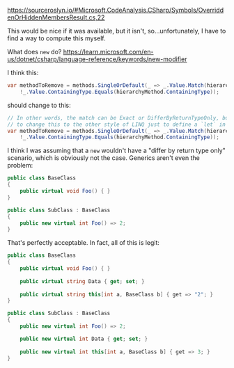 https://sourceroslyn.io/#Microsoft.CodeAnalysis.CSharp/Symbols/OverriddenOrHiddenMembersResult.cs,22

This would be nice if it was available, but it isn't, so...unfortunately, I have to find a way to compute this myself.

What does `new` do? https://learn.microsoft.com/en-us/dotnet/csharp/language-reference/keywords/new-modifier

I think this:

```csharp
var methodToRemove = methods.SingleOrDefault(_ => _.Value.Match(hierarchyMethod) == MethodMatch.Exact &&
	!_.Value.ContainingType.Equals(hierarchyMethod.ContainingType));
```

should change to this:

```csharp
// In other words, the match can be Exact or DifferByReturnTypeOnly, but I don't want
// to change this to the other style of LINQ just to define a `let` in the query.
var methodToRemove = methods.SingleOrDefault(_ => _.Value.Match(hierarchyMethod) != MethodMatch.None &&
	!_.Value.ContainingType.Equals(hierarchyMethod.ContainingType));
```

I think I was assuming that a `new` wouldn't have a "differ by return type only" scenario, which is obviously not the case. Generics aren't even the problem:

```csharp
public class BaseClass
{
    public virtual void Foo() { }   
}

public class SubClass : BaseClass
{
    public new virtual int Foo() => 2;  
}
```

That's perfectly acceptable. In fact, all of this is legit:

```csharp
public class BaseClass
{
    public virtual void Foo() { }   
    
    public virtual string Data { get; set; }
    
    public virtual string this[int a, BaseClass b] { get => "2"; }
}

public class SubClass : BaseClass
{
    public new virtual int Foo() => 2;  

    public new virtual int Data { get; set; }
    
    public new virtual int this[int a, BaseClass b] { get => 3; }
}
```